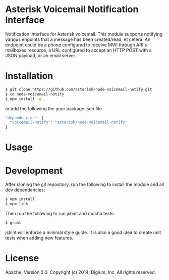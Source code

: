 # Asterisk Voicemail Notification Interface

Notification interface for Asterisk voicemail. This module supports notifying various enpoints that a message has been created/read, et cetera. An endpoint could be a phone configured to receive MWI through ARI's mailboxes resource, a URL configured to accept an HTTP POST with a JSON payload, or an email server.

# Installation

```bash
$ git clone https://github.com/asterisk/node-voicemail-notify.git
$ cd node-voicemail-notify
$ npm install -g .
```

or add the following the your package.json file

```JavaScript
"dependencies": {
  "voicemail-notify": "asterisk/node-voicemail-notify"
}
```

# Usage

# Development

After cloning the git repository, run the following to install the module and all dev dependencies:

```bash
$ npm install
$ npm link
```

Then run the following to run jshint and mocha tests:

```bash
$ grunt
```

jshint will enforce a minimal style guide. It is also a good idea to create unit tests when adding new features.

# License

Apache, Version 2.0. Copyright (c) 2014, Digium, Inc. All rights reserved.

